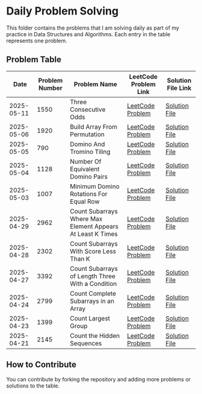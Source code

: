 # Daily Problem Solving

This folder contains the problems that I am solving daily as part of my practice in Data Structures and Algorithms. Each entry in the table represents one problem.

## Problem Table

| Date       | Problem Number | Problem Name                   | LeetCode Problem Link                                           | Solution File Link                                          |
|------------|----------------|--------------------------------|-----------------------------------------------------------------|------------------------------------------------------------|
| 2025-05-11 | 1550 | Three Consecutive Odds | [LeetCode Problem](https://leetcode.com/problems/three-consecutive-odds/description/?envType=daily-question&envId=2025-05-11) | [Solution File](./2025-05-11_1550_Three_Consecutive_Odds.md) |
| 2025-05-06 | 1920 | Build Array From Permutation | [LeetCode Problem](https://leetcode.com/problems/build-array-from-permutation/description/?envType=daily-question&envId=2025-05-06) | [Solution File](./2025-05-06_1920_Build_Array_From_Permutation.md) |
| 2025-05-05 | 790 | Domino And Tromino Tiling | [LeetCode Problem](https://leetcode.com/problems/domino-and-tromino-tiling/description/?envType=daily-question&envId=2025-05-05) | [Solution File](./2025-05-05_790_Domino_And_Tromino_Tiling.md) |
| 2025-05-04 | 1128 | Number Of Equivalent Domino Pairs | [LeetCode Problem](https://leetcode.com/problems/number-of-equivalent-domino-pairs/description/?envType=daily-question&envId=2025-05-04) | [Solution File](./2025-05-04_1128_Number_Of_Equivalent_Domino_Pairs.md) |
| 2025-05-03 | 1007 | Minimum Domino Rotations For Equal Row | [LeetCode Problem](https://leetcode.com/problems/minimum-domino-rotations-for-equal-row/description/?envType=daily-question&envId=2025-05-03) | [Solution File](./2025-05-03_1007_Minimum_Domino_Rotations_For_Equal_Row.md) |
| 2025-04-29 | 2962 | Count Subarrays Where Max Element Appears At Least K Times | [LeetCode Problem](https://leetcode.com/problems/count-subarrays-where-max-element-appears-at-least-k-times/?envType=daily-question&envId=2025-04-29) | [Solution File](./2025-04-29_2962_Count_Subarrays_Where_Max_Element_Appears_At_Least_K_Times.md) |
| 2025-04-28 | 2302 | Count Subarrays With Score Less Than K | [LeetCode Problem](https://leetcode.com/problems/count-subarrays-with-score-less-than-k/description/?envType=daily-question&envId=2025-04-28) | [Solution File](./2025-04-28_2302_Count_Subarrays_With_Score_Less_Than_K.md) |
| 2025-04-27 | 3392           | Count Subarrays of Length Three With a Condition    | [LeetCode Problem](https://leetcode.com/problems/count-subarrays-of-length-three-with-a-condition/description/) | [Solution File](./2025-04-27_1399_Count_Subarrays_of_Length_Three_With_a_Condition.md) |
| 2025-04-24 | 2799           | Count Complete Subarrays in an Array    | [LeetCode Problem](https://leetcode.com/problems/count-complete-subarrays-in-an-array/description/) | [Solution File](./2025-04-24_2799_Count_Complete_SubArrays_in_an_Array.md) |
| 2025-04-23 | 1399           | Count Largest Group    | [LeetCode Problem](https://leetcode.com/problems/count-largest-group/description/) | [Solution File](./2025-04-23_3392_Count_Largest_Group.md) |
| 2025-04-21 | 2145           | Count the Hidden Sequences     | [LeetCode Problem](https://leetcode.com/problems/count-the-hidden-sequences/description/) | [Solution File](./2025-04-21_2145_Count_the_Hidden_Sequences.md) |


## How to Contribute

You can contribute by forking the repository and adding more problems or solutions to the table.






